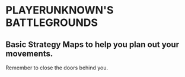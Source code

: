# PLAYERUNKNOWN'S BATTLEGROUNDS
## Basic Strategy Maps to help you plan out your movements.
Remember to close the doors behind you.